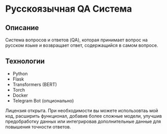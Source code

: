# Русскоязычная QA Система

## Описание

Система вопросов и ответов (QA), которая принимает вопрос на русском языке и возвращает ответ, содержащийся в самом вопросе.

## Технологии

- Python
- Flask
- Transformers (BERT)
- Torch
- Docker
- Telegram Bot (опционально)

Лицензия открыта. При необходимости вы можете использовтаь мой код, расширить функционал, 
добавив более сложные модели, улучшив предобработку данных или интегрировав дополнительные данные 
для повышения точности ответов.
